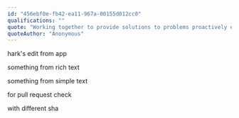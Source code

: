 ```yaml
---
id: "456ebf0e-fb42-ea11-967a-00155d012cc0"
qualifications: ""
quote: "Working together to provide solutions to problems proactively every day, for our clients and internally"
quoteAuthor: "Anonymous"
---
```


hark's edit from app

something from rich text

something from simple text

for pull request check

with different sha